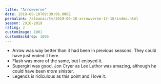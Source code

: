 ```yaml
---
title: "Arrowverse"
date: 2019-06-10T09:39:06.000Z
permalink: /almanac/tv/2019-06-10-arrowverse-17-18/index.html
season: 2018-2019
rating: 3
customImage: 1001
customBackdrop: 1006
---
```


- Arrow was way better than it had been in previous seasons. They could have just ended it here.
- Flash was more of the same, but I enjoyed it.
- Supergirl was good. Jon Cryer as Lex Luthor was amazing, although he could have been _more_ sinister.
- Legends is ridiculous as this point and I love it.